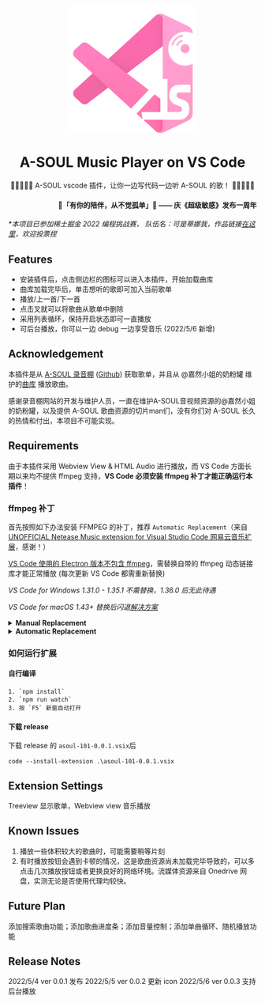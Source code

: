 <div align="center"> 


<img src="https://raw.githubusercontent.com/karumo10/asoul-101/main/assets/ext-logo.png" alt="icon" width="256px">

# A-SOUL Music Player on VS Code




🍦🍬🥣🐺✨ A-SOUL vscode 插件，让你一边写代码一边听 A-SOUL 的歌！ 🍦🍬🥣🐺✨


</div>

<div align="right"> 

#### 🎵「有你的陪伴，从不觉孤单」🎵 —— 庆《超级敏感》发布一周年

</div>

*\*本项目已参加稀土掘金 2022 编程挑战赛， 队伍名：可是蒂娜我，作品链接[在这里](https://hackathon2022.juejin.cn/#/works/detail?unique=YfGUyQ0sUy_Cljd7BlL98g)，欢迎投票捏*
## Features

+ 安装插件后，点击侧边栏的图标可以进入本插件，开始加载曲库
+ 曲库加载完毕后，单击想听的歌即可加入当前歌单
+ 播放/上一首/下一首
+ 点击叉就可以将歌曲从歌单中删除
+ 采用列表循环，保持开启状态即可一直播放
+ 可后台播放，你可以一边 debug 一边享受音乐 (2022/5/6 新增)

## Acknowledgement
本插件是从 [A-SOUL 录音棚](studio.asf.ink) ([Github](https://github.com/chobitsnerv/lite-web-studio/tree/a-soul)) 获取歌单，并且从 @嘉然小姐的奶粉罐 维护的[曲库](https://as-archive-load-balance.kzmidc.workers.dev/Normalized%20Audio%20New/) 播放歌曲。

感谢录音棚网站的开发与维护人员，一直在维护A-SOUL音视频资源的@嘉然小姐的奶粉罐，以及提供 A-SOUL 歌曲资源的切片man们，没有你们对 A-SOUL 长久的热情和付出，本项目不可能实现。


## Requirements

由于本插件采用 Webview View & HTML Audio 进行播放，而 VS Code 方面长期以来均不提供 ffmpeg 支持，**VS Code 必须安装 ffmpeg 补丁才能正确运行本插件**！

### ffmpeg 补丁
首先按照如下办法安装 FFMPEG 的补丁，推荐 `Automatic Replacement`（来自[UNOFFICIAL Netease Music extension for Visual Studio Code 网易云音乐扩展](https://github.com/nondanee/vsc-netease-music)，感谢！）

[VS Code 使用的 Electron 版本不包含 ffmpeg](https://stackoverflow.com/a/51735036)，需替换自带的 ffmpeg 动态链接库才能正常播放 (每次更新 VS Code 都需重新替换)

*VS Code for Windows 1.31.0 - 1.35.1 不需替换，1.36.0 后无此待遇*

*VS Code for macOS 1.43+ 替换后闪退[解决方案](https://github.com/nondanee/vsc-netease-music/issues/86#issuecomment-786546931)*

<details><summary>
<b>Manual Replacement</b>
</summary>

通过 VS Code 版本在 `https://raw.githubusercontent.com/Microsoft/vscode/%version%/.yarnrc` 查看其使用的 Electron 版本，并于 `https://github.com/electron/electron/releases/tag/%version%` 下载对应的 **Electron 完整版本**进行替换

#### Windows
下载 **electron-%version%-win32-%arch%.zip**

替换 `./ffmpeg.dll`

#### macOS
下载 **electron-%version%-darwin-x64.zip**

替换 `./Electron.app/Contents/Frameworks/Electron\ Framework.framework/Libraries/libffmpeg.dylib`

#### Linux
下载 **electron-%version%-linux-%arch%.zip**

替换 `./libffmpeg.so`

</details>

<details><summary>
<b>Automatic Replacement</b>
</summary>

使用 Python 脚本替换 (使用[淘宝 Electron 镜像](https://npm.taobao.org/mirrors/electron/)，兼容 Python 2/3，绝大部分发行版自带环境)

**默认安装位置下 Linux 和 Windows 需要以管理员身份运行，macOS 不需要**

#### Windows Powershell

```powershell
Invoke-RestMethod https://gist.githubusercontent.com/nondanee/f157bbbccecfe29e48d87273cd02e213/raw | python
```

#### Unix Shell

```
curl https://gist.githubusercontent.com/nondanee/f157bbbccecfe29e48d87273cd02e213/raw | python
```

如果 VS Code 使用默认配置安装，脚本会自动寻找并替换，若自定义了安装位置，请自行修改 [installation](https://gist.github.com/nondanee/f157bbbccecfe29e48d87273cd02e213#file-helper-py-L20)

</details>


### 如何运行扩展
#### 自行编译
```
1. `npm install`
2. `npm run watch`
3. 按 `F5` 新窗自动打开
```

#### 下载 release
下载 release 的 `asoul-101-0.0.1.vsix`后
```
code --install-extension .\asoul-101-0.0.1.vsix
```

## Extension Settings

Treeview 显示歌单，Webview view 音乐播放

## Known Issues

1. 播放一些体积较大的歌曲时，可能需要稍等片刻
2. 有时播放按钮会遇到卡顿的情况，这是歌曲资源尚未加载完毕导致的，可以多点击几次播放按钮或者更换良好的网络环境。流媒体资源来自 Onedrive 网盘，实测无论是否使用代理均较快。

## Future Plan

添加搜索歌曲功能；添加歌曲进度条；添加音量控制；添加单曲循环、随机播放功能

## Release Notes

2022/5/4 ver 0.0.1 发布
2022/5/5 ver 0.0.2 更新 icon
2022/5/6 ver 0.0.3 支持后台播放
